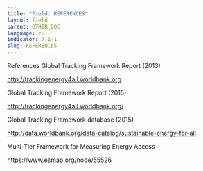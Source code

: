 ```yaml
---
title: "Field: REFERENCES"
layout: field
parent: OTHER_DOC
language: ru
indicator: 7-1-1
slug: REFERENCES
---
```

References
Global Tracking Framework Report (2013)

http://trackingenergy4all.worldbank.org

Global Tracking Framework Report (2015)

http://trackingenergy4all.worldbank.org/

Global Tracking Framework database (2015) 

http://data.worldbank.org/data-catalog/sustainable-energy-for-all

Multi-Tier Framework for Measuring Energy Access

https://www.esmap.org/node/55526